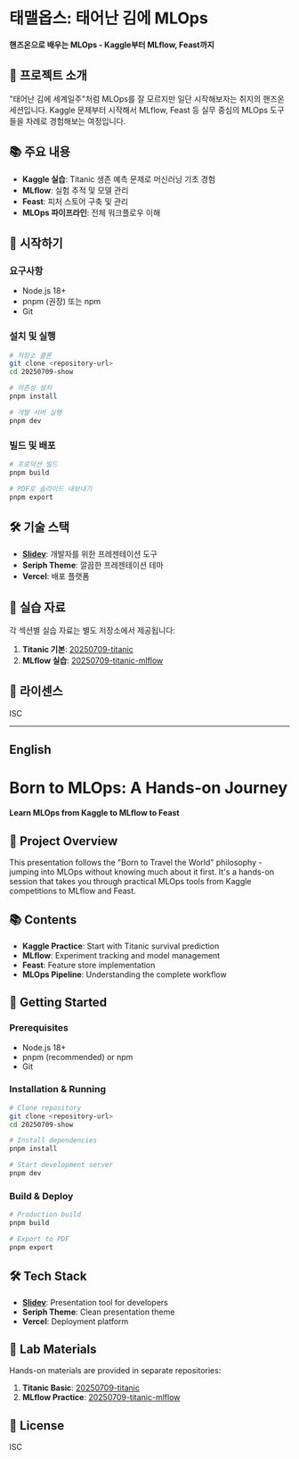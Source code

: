 # 태맬옵스: 태어난 김에 MLOps

**핸즈온으로 배우는 MLOps - Kaggle부터 MLflow, Feast까지**

## 🌟 프로젝트 소개

"태어난 김에 세계일주"처럼 MLOps를 잘 모르지만 일단 시작해보자는 취지의 핸즈온 세션입니다. 
Kaggle 문제부터 시작해서 MLflow, Feast 등 실무 중심의 MLOps 도구들을 차례로 경험해보는 여정입니다.

## 📚 주요 내용

- **Kaggle 실습**: Titanic 생존 예측 문제로 머신러닝 기초 경험
- **MLflow**: 실험 추적 및 모델 관리 
- **Feast**: 피처 스토어 구축 및 관리
- **MLOps 파이프라인**: 전체 워크플로우 이해

## 🚀 시작하기

### 요구사항

- Node.js 18+ 
- pnpm (권장) 또는 npm
- Git

### 설치 및 실행

```bash
# 저장소 클론
git clone <repository-url>
cd 20250709-show

# 의존성 설치
pnpm install

# 개발 서버 실행
pnpm dev
```

### 빌드 및 배포

```bash
# 프로덕션 빌드
pnpm build

# PDF로 슬라이드 내보내기
pnpm export
```

## 🛠️ 기술 스택

- **[Slidev](https://sli.dev/)**: 개발자를 위한 프레젠테이션 도구
- **Seriph Theme**: 깔끔한 프레젠테이션 테마
- **Vercel**: 배포 플랫폼

## 📖 실습 자료

각 섹션별 실습 자료는 별도 저장소에서 제공됩니다:

1. **Titanic 기본**: [20250709-titanic](https://github.com/studyteams/20250709-titanic)
2. **MLflow 실습**: [20250709-titanic-mlflow](https://github.com/studyteams/20250709-titanic-mlflow)

## 📄 라이센스

ISC

---

## English

# Born to MLOps: A Hands-on Journey

**Learn MLOps from Kaggle to MLflow to Feast**

## 🌟 Project Overview

This presentation follows the "Born to Travel the World" philosophy - jumping into MLOps without knowing much about it first. It's a hands-on session that takes you through practical MLOps tools from Kaggle competitions to MLflow and Feast.

## 📚 Contents

- **Kaggle Practice**: Start with Titanic survival prediction
- **MLflow**: Experiment tracking and model management
- **Feast**: Feature store implementation
- **MLOps Pipeline**: Understanding the complete workflow

## 🚀 Getting Started

### Prerequisites

- Node.js 18+
- pnpm (recommended) or npm
- Git

### Installation & Running

```bash
# Clone repository
git clone <repository-url>
cd 20250709-show

# Install dependencies
pnpm install

# Start development server
pnpm dev
```

### Build & Deploy

```bash
# Production build
pnpm build

# Export to PDF
pnpm export
```

## 🛠️ Tech Stack

- **[Slidev](https://sli.dev/)**: Presentation tool for developers
- **Seriph Theme**: Clean presentation theme
- **Vercel**: Deployment platform

## 📖 Lab Materials

Hands-on materials are provided in separate repositories:

1. **Titanic Basic**: [20250709-titanic](https://github.com/studyteams/20250709-titanic)
2. **MLflow Practice**: [20250709-titanic-mlflow](https://github.com/studyteams/20250709-titanic-mlflow)

## 📄 License

ISC